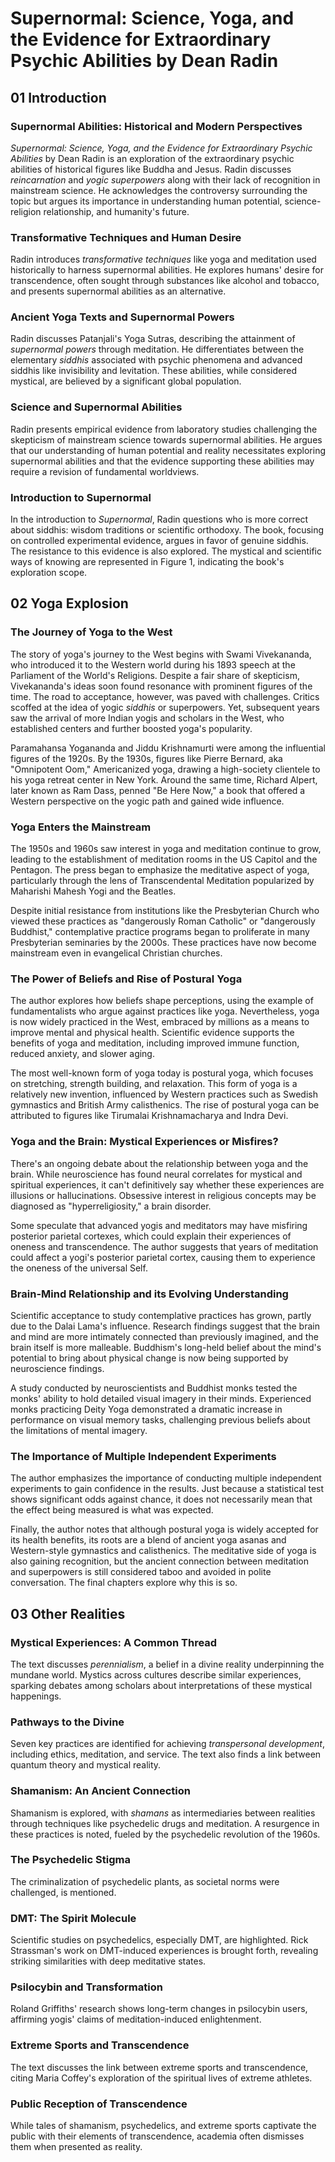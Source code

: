 # Supernormal: Science, Yoga, and the Evidence for Extraordinary Psychic Abilities by Dean Radin

## 01 Introduction

### Supernormal Abilities: Historical and Modern Perspectives

*Supernormal: Science, Yoga, and the Evidence for Extraordinary Psychic Abilities* by Dean Radin is an exploration of the extraordinary psychic abilities of historical figures like Buddha and Jesus. Radin discusses *reincarnation* and *yogic superpowers* along with their lack of recognition in mainstream science. He acknowledges the controversy surrounding the topic but argues its importance in understanding human potential, science-religion relationship, and humanity's future.

### Transformative Techniques and Human Desire

Radin introduces *transformative techniques* like yoga and meditation used historically to harness supernormal abilities. He explores humans' desire for transcendence, often sought through substances like alcohol and tobacco, and presents supernormal abilities as an alternative.

### Ancient Yoga Texts and Supernormal Powers

Radin discusses Patanjali's Yoga Sutras, describing the attainment of *supernormal powers* through meditation. He differentiates between the elementary *siddhis* associated with psychic phenomena and advanced siddhis like invisibility and levitation. These abilities, while considered mystical, are believed by a significant global population.

### Science and Supernormal Abilities

Radin presents empirical evidence from laboratory studies challenging the skepticism of mainstream science towards supernormal abilities. He argues that our understanding of human potential and reality necessitates exploring supernormal abilities and that the evidence supporting these abilities may require a revision of fundamental worldviews.

### Introduction to Supernormal

In the introduction to *Supernormal*, Radin questions who is more correct about siddhis: wisdom traditions or scientific orthodoxy. The book, focusing on controlled experimental evidence, argues in favor of genuine siddhis. The resistance to this evidence is also explored. The mystical and scientific ways of knowing are represented in Figure 1, indicating the book's exploration scope.

## 02 Yoga Explosion

### The Journey of Yoga to the West

The story of yoga's journey to the West begins with Swami Vivekananda, who introduced it to the Western world during his 1893 speech at the Parliament of the World's Religions. Despite a fair share of skepticism, Vivekananda's ideas soon found resonance with prominent figures of the time. The road to acceptance, however, was paved with challenges. Critics scoffed at the idea of yogic *siddhis* or superpowers. Yet, subsequent years saw the arrival of more Indian yogis and scholars in the West, who established centers and further boosted yoga's popularity. 

Paramahansa Yogananda and Jiddu Krishnamurti were among the influential figures of the 1920s. By the 1930s, figures like Pierre Bernard, aka "Omnipotent Oom," Americanized yoga, drawing a high-society clientele to his yoga retreat center in New York. Around the same time, Richard Alpert, later known as Ram Dass, penned "Be Here Now," a book that offered a Western perspective on the yogic path and gained wide influence.

### Yoga Enters the Mainstream

The 1950s and 1960s saw interest in yoga and meditation continue to grow, leading to the establishment of meditation rooms in the US Capitol and the Pentagon. The press began to emphasize the meditative aspect of yoga, particularly through the lens of Transcendental Meditation popularized by Maharishi Mahesh Yogi and the Beatles. 

Despite initial resistance from institutions like the Presbyterian Church who viewed these practices as "dangerously Roman Catholic" or "dangerously Buddhist," contemplative practice programs began to proliferate in many Presbyterian seminaries by the 2000s. These practices have now become mainstream even in evangelical Christian churches.

### The Power of Beliefs and Rise of Postural Yoga

The author explores how beliefs shape perceptions, using the example of fundamentalists who argue against practices like yoga. Nevertheless, yoga is now widely practiced in the West, embraced by millions as a means to improve mental and physical health. Scientific evidence supports the benefits of yoga and meditation, including improved immune function, reduced anxiety, and slower aging. 

The most well-known form of yoga today is postural yoga, which focuses on stretching, strength building, and relaxation. This form of yoga is a relatively new invention, influenced by Western practices such as Swedish gymnastics and British Army calisthenics. The rise of postural yoga can be attributed to figures like Tirumalai Krishnamacharya and Indra Devi.

### Yoga and the Brain: Mystical Experiences or Misfires?

There's an ongoing debate about the relationship between yoga and the brain. While neuroscience has found neural correlates for mystical and spiritual experiences, it can't definitively say whether these experiences are illusions or hallucinations. Obsessive interest in religious concepts may be diagnosed as "hyperreligiosity," a brain disorder.

Some speculate that advanced yogis and meditators may have misfiring posterior parietal cortexes, which could explain their experiences of oneness and transcendence. The author suggests that years of meditation could affect a yogi's posterior parietal cortex, causing them to experience the oneness of the universal Self.

### Brain-Mind Relationship and its Evolving Understanding

Scientific acceptance to study contemplative practices has grown, partly due to the Dalai Lama's influence. Research findings suggest that the brain and mind are more intimately connected than previously imagined, and the brain itself is more malleable. Buddhism's long-held belief about the mind's potential to bring about physical change is now being supported by neuroscience findings.

A study conducted by neuroscientists and Buddhist monks tested the monks' ability to hold detailed visual imagery in their minds. Experienced monks practicing Deity Yoga demonstrated a dramatic increase in performance on visual memory tasks, challenging previous beliefs about the limitations of mental imagery.

### The Importance of Multiple Independent Experiments

The author emphasizes the importance of conducting multiple independent experiments to gain confidence in the results. Just because a statistical test shows significant odds against chance, it does not necessarily mean that the effect being measured is what was expected.

Finally, the author notes that although postural yoga is widely accepted for its health benefits, its roots are a blend of ancient yoga asanas and Western-style gymnastics and calisthenics. The meditative side of yoga is also gaining recognition, but the ancient connection between meditation and superpowers is still considered taboo and avoided in polite conversation. The final chapters explore why this is so.

## 03 Other Realities

### Mystical Experiences: A Common Thread
The text discusses *perennialism*, a belief in a divine reality underpinning the mundane world. Mystics across cultures describe similar experiences, sparking debates among scholars about interpretations of these mystical happenings. 

### Pathways to the Divine
Seven key practices are identified for achieving *transpersonal development*, including ethics, meditation, and service. The text also finds a link between quantum theory and mystical reality.

### Shamanism: An Ancient Connection
Shamanism is explored, with *shamans* as intermediaries between realities through techniques like psychedelic drugs and meditation. A resurgence in these practices is noted, fueled by the psychedelic revolution of the 1960s.

### The Psychedelic Stigma
The criminalization of psychedelic plants, as societal norms were challenged, is mentioned. 

### DMT: The Spirit Molecule
Scientific studies on psychedelics, especially DMT, are highlighted. Rick Strassman's work on DMT-induced experiences is brought forth, revealing striking similarities with deep meditative states.

### Psilocybin and Transformation
Roland Griffiths' research shows long-term changes in psilocybin users, affirming yogis' claims of meditation-induced enlightenment. 

### Extreme Sports and Transcendence
The text discusses the link between extreme sports and transcendence, citing Maria Coffey's exploration of the spiritual lives of extreme athletes.

### Public Reception of Transcendence
While tales of shamanism, psychedelics, and extreme sports captivate the public with their elements of transcendence, academia often dismisses them when presented as reality.

